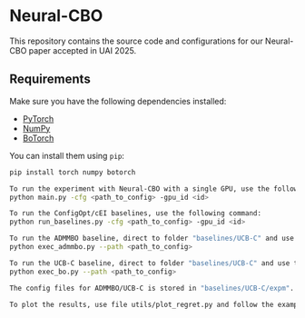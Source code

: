 # Neural-CBO
This repository contains the source code and configurations for our Neural-CBO paper accepted in UAI 2025. 

## Requirements

Make sure you have the following dependencies installed:

- [PyTorch](https://pytorch.org/)
- [NumPy](https://numpy.org/)
- [BoTorch](https://botorch.org/)

You can install them using `pip`:

```bash
pip install torch numpy botorch

To run the experiment with Neural-CBO with a single GPU, use the following command:
python main.py -cfg <path_to_config> -gpu_id <id>

To run the ConfigOpt/cEI baselines, use the following command:
python run_baselines.py -cfg <path_to_config> -gpu_id <id>

To run the ADMMBO baseline, direct to folder "baselines/UCB-C" and use the following command:
python exec_admmbo.py --path <path_to_config>

To run the UCB-C baseline, direct to folder "baselines/UCB-C" and use the following command:
python exec_bo.py --path <path_to_config>

The config files for ADMMBO/UCB-C is stored in "baselines/UCB-C/expm". The config files for Neural-CBO/ConfigOpt/cEI is stored in "./objective_configs/". 

To plot the results, use file utils/plot_regret.py and follow the example in this file
